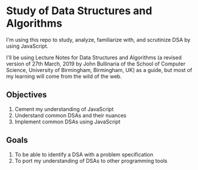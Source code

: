 # Study of Data Structures and Algorithms

I'm using this repo to study, analyze, familiarize with, and scrutinize DSA 
by using JavaScript.

I'll be using Lecture Notes for Data Structures and Algorithms (a revised version 
of 27th March, 2019 by John Bullinaria of the School of Computer Science, University of 
Birmingham, Birmingham, UK) as a guide, but most of my learning will come from the wild 
of the web.

## Objectives
1. Cement my understanding of JavaScript
2. Understand common DSAs and their nuances
3. Implement common DSAs using JavaScript

## Goals
1. To be able to identify a DSA with a problem specification
2. To port my understanding of DSAs to other programming tools